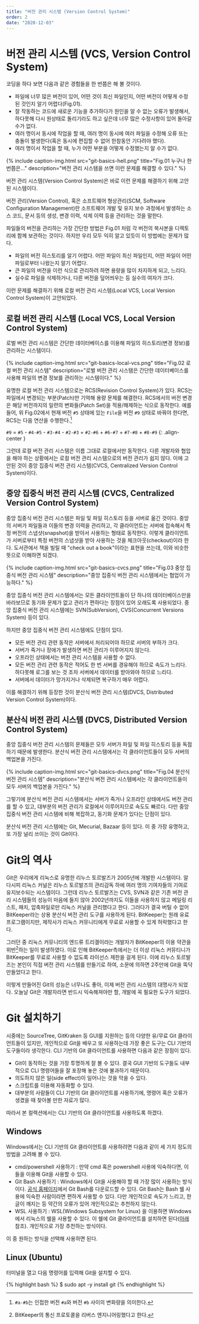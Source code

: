 ```yaml
---
title: "버전 관리 시스템 (Version Control System)"
order: 2
date: "2020-12-03"
---
```


# 버전 관리 시스템 (VCS, Version Control System)

코딩을 하다 보면 다음과 같은 경험들을 한 번쯤은 해 볼 것이다.

- 파일에 너무 많은 버전이 있어, 어떤 것이 최신 파일인지, 어떤 버전이 어떻게 수정된 것인지 알기 어렵다(Fig.01).
- 잘 작동하는 코드에 새로운 기능을 추가하다가 원인을 알 수 없는 오류가 발생해서, 하다못해 다시 원상태로 돌리기라도 하고 싶은데 너무 많은 수정사항이 있어 돌아갈 수가 없다.
- 여러 명이서 동시에 작업을 할 때, 여러 명이 동시에 여러 파일을 수정해 오류 또는 충돌이 발생한다(혹은 동시에 편집할 수 없어 한참동안 기다려야 했다).
- 여러 명이서 작업을 할 때, 누가 어떤 부분을 어떻게 수정했는지 알 수가 없다.

{% include caption-img.html src="git-basics-hell.png" title="Fig.01 누구나 한 번쯤은..." description="버전 관리 시스템을 쓰면 이런 문제를 해결할 수 있다." %}

버전 관리 시스템(Version Control System)은 바로 이런 문제를 해결하기 위해 고안된 시스템이다.

버전 관리(Version Control), 혹은 소프트웨어 형상관리(SCM, Software Configuration Management)란 소프트웨어 개발 및 유지 보수 과정에서 발생하는 소스 코드, 문서 등의 생성, 변경 이력, 삭제 이력 등을 관리하는 것을 말한다.

파일들의 버전을 관리하는 가장 간단한 방법은 Fig.01 처럼 각 버전의 복사본을 디렉토리에 함께 보관하는 것이다. 하지만 우리 모두 익히 알고 있듯이 이 방법에는 문제가 많다.

- 파일의 버전 히스토리를 알기 어렵다. 어떤 파일이 최신 파일인지, 어떤 파일이 어떤 파일로부터 나왔는지 알기 어렵다.
- 큰 파일의 버전을 이런 식으로 관리하려 하면 용량을 많이 차지하게 되고, 느리다.
- 실수로 파일을 삭제하거나, 다른 버전을 덮어씌우는 등 실수의 여자가 크다.

이런 문제를 해결하기 위해 로컬 버전 관리 시스템(Local VCS, Local Version Control System)이 고안되었다.

## 로컬 버전 관리 시스템 (Local VCS, Local Version Control System)

로벌 버전 관리 시스템은 간단한 데이터베이스를 이용해 파일의 히스토리(변경 정보)를 관리하는 시스템이다.

{% include caption-img.html src="git-basics-local-vcs.png" title="Fig.02 로컬 버전 관리 시스템" description="로벌 버전 관리 시스템은 간단한 데이터베이스를 사용해 파일의 변경 정보를 관리하는 시스템이다." %}

유명한 로컬 버전 관리 시스템으로는 RCS(Revision Control System)가 있다. RCS는 파일에서 변경되는 부분(Patch)만 기억해 용량 문제를 해결한다. RCS에서의 버전 변경은 해당 버전까지의 일련의 변화들(Patch Set)을 적용/해제하는 식으로 동작한다. 예를 들어, 위 Fig.02에서 현재 버전 `#5` 상태에 있는 `File`을 버전 `#9` 상태로 바꿔야 한다면, RCS는 다음 연산을 수행한다.[^1]

[^1]: `#a-#b`는 인접한 버전 `#a`와 버전 `#b` 사이의 변화량을 의미한다.

`#9` = `#5` - `#4-#5` - `#3-#4` - `#2-#3` + `#2-#6` + `#6-#7` + `#7-#8` + `#8-#9`
{: .align-center }

그런데 로컬 버전 관리 시스템은 이름 그대로 로컬에서만 동작한다. 다른 개발자와 협업을 해야 하는 상황에서는 로컬 버전 관리 시스템으로의 버전 관리가 쉽지 않다. 이에 고안된 것이 중앙 집중식 버전 관리 시스템(CVCS, Centralized Version Control System)이다.

## 중앙 집중식 버전 관리 시스템 (CVCS, Centralized Version Control System)

중앙 집중식 버전 관리 시스템은 파일 및 파일 히스토리 등을 서버로 옮긴 것이다. 중앙의 서버가 파일들과 이들의 변경 이력을 관리하고, 각 클라이언트는 서버에 접속해서 특정 버전의 스냅샷(snapshot)을 받아서 사용하는 형태로 동작한다. 이렇게 클라이언트가 서버로부터 특정 버전의 스냅샷을 받아 사용하는 것을 체크아웃(checkout)이라 한다. 도서관에서 책을 빌릴 때 "check out a book"이라는 표현을 쓰는데, 이와 비슷한 뜻으로 이해하면 되겠다.

{% include caption-img.html src="git-basics-cvcs.png" title="Fig.03 중앙 집중식 버전 관리 시스템" description="중앙 집중식 버전 관리 시스템에서는 협업이 가능하다." %}

중앙 집중식 버전 관리 시스템에서는 모든 클라이언트들이 단 하나의 데이터베이스만을 바라보므로 동기화 문제가 없고 관리가 편하다는 장점이 있어 오래도록 사용되었다. 중앙 집중식 버전 관리 시스템에는 SVN(SubVersion), CVS(Concurrent Versions System) 등이 있다.

하지만 중앙 집중식 버전 관리 시스템에도 단점이 있다.

- 모든 버전 관리 관련 동작은 서버에서 처리되어야 하므로 서버의 부하가 크다.
- 서버가 죽거나 장애가 발생하면 버전 관리가 이루어지지 않는다.
- 오프라인 상태에서는 버전 관리 시스템을 사용할 수 없다.
- 모든 버전 관리 관련 동작은 적어도 한 번 서버를 경유해야 하므로 속도가 느리다. 하다못해 로그를 보는 것 조차 서버에서 데이터를 받아와야 하므로 느리다.
- 서버에서 데이터가 망가지거나 삭제되면 복구하기 매우 어렵다.

이를 해결하기 위해 등장한 것이 분산식 버전 관리 시스템(DVCS, Distributed Version Control System)이다.

## 분산식 버전 관리 시스템 (DVCS, Distributed Version Control System)

중앙 집중식 버전 관리 시스템의 문제들은 모두 서버가 파일 및 파일 히스토리 등을 독점하기 때문에 발생한다. 분산식 버전 관리 시스템에서는 각 클라이언트들이 모두 서버의 백업본을 가진다.

{% include caption-img.html src="git-basics-dvcs.png" title="Fig.04 분산식 버전 관리 시스템" description="분산식 버전 관리 시스템에서는 각 클라이언트들이 모두 서버의 백업본을 가진다." %}

그렇기에 분산식 버전 관리 시스템에서는 서버가 죽거나 오프라인 상태에서도 버전 관리를 할 수 있고, 대부분의 버전 관리가 로컬에서 이루어지므로 속도도 빠르다. 다만 중앙 집중식 버전 관리 시스템에 비해 복잡하고, 동기화 문제가 있다는 단점이 있다.

분산식 버전 관리 시스템에는 Git, Mecurial, Bazaar 등이 있다. 이 중 가장 유명하고, 또 가장 널리 쓰이는 것이 Git이다.

# Git의 역사

Git은 우리에게 리눅스로 유명한 리누스 토르발즈가 2005년에 개발한 시스템이다. 알다시피 리눅스 커널은 리누스 토르발즈의 관리감독 하에 여러 명의 기여자들의 기여로 유지보수되는 시스템이다. 그런데 리누스 토르발즈는 CVS, SVN과 같은 기존 버전 관리 시스템들의 성능이 마음에 들지 않아 2002년까지도 이들을 사용하지 않고 메일링 리스트, 패치, 압축파일로만 리눅스 커널을 관리했다고 한다. 그러다가 결국 버틸 수 없어 BitKeeper라는 상용 분산식 버전 관리 도구를 사용하게 된다. BitKeeper는 원래 유료 프로그램이지만, 제작사가 리눅스 커뮤니티에게 무료로 사용할 수 있게 허락했다고 한다.

그러던 중 리눅스 커뮤니티의 엔드류 트리겔이라는 개발자가 BitKeeper의 이용 약관을 위반[^2]하는 일이 발생하였다. 이로 인해 BitKeeper측에서는 더 이상 리눅스 커뮤티니가 BitKeeper를 무료로 사용할 수 없도록 라이선스 제한을 걸게 된다. 이에 리누스 토르발즈는 본인이 직접 버전 관리 시스템를 만들기로 하여, 소문에 의하면 2주만에 Git을 뚝닥 만들었다고 한다.

[^2]: BitKeeper의 통신 프로토콜을 리버스 엔지니어링했다고 한다.

이렇게 만들어진 Git의 성능은 너무나도 좋아, 이제 버전 관리 시스템의 대명사가 되었다. 오늘날 Git은 개발자라면 반드시 익숙해져야만 할, 개발에 꼭 필요한 도구가 되었다. 

# Git 설치하기

시중에는 SourceTree, GitKraken 등 GUI를 지원하는 등의 다양한 유/무료 Git 클라이언트들이 있지만, 개인적으로 Git을 배우고 또 사용하는데 가장 좋은 도구는 CLI 기반의 도구들이라 생각한다. CLI 기반의 Git 클라이언트를 사용하면 다음과 같은 장점이 있다.

- Git이 동작하는 것을 가장 투명하게 잘 볼 수 있다. 결국 GUI 기반의 도구들도 내부적으로 CLI 명령어들을 잘 포장해 놓은 것에 불과하기 때문이다.
- 의도하지 않은 일(side effect)이 일어나는 것을 막을 수 있다.
- 스크립트를 이용해 자동화할 수 있다.
- 대부분의 사람들이 CLI 기반의 Git 클라이언트를 사용하기에, 명령어 혹은 오류가 생겼을 때 찾아볼 만한 자료가 많다.

따라서 본 컬렉션에서는 CLI 기반의 Git 클라이언트를 사용하도록 하겠다.

## Windows

Windows에서는 CLI 기반의 Git 클라이언트를 사용하려면 다음과 같이 세 가지 정도의 방법을 고려해 볼 수 있다.

- cmd/powershell 사용하기 : 만약 cmd 혹은 powershell 사용에 익숙하다면, 이들을 이용해 Git을 사용할 수 있다.
- Git Bash 사용하기 : Windows에서 Git을 사용해야 할 때 가장 많이 사용하는 방식이다. [공식 홈페이지](https://git-scm.com/)에서 Git Bash를 다운로드할 수 있다. Git Bash는 Bash 쉘 사용에 익숙한 사람이라면 편하게 사용할 수 있다. 다만 개인적으로 속도가 느리고, 한글이 깨지는 등 약간의 오류가 있어 개인적으로는 추천하지 않는다.
- WSL 사용하기 : WSL(Windows Subsystem for Linux) 을 이용하면 Windows에서 리눅스의 쉘을 사용할 수 있다. 이 쉘에 Git 클라이언트를 설치하면 된다([아래](#kramdown_linux-ubuntu) 참조). 개인적으로 가장 추천하는 방식이다.

이 중 원하는 방식을 선택해 사용하면 된다.

## Linux (Ubuntu)

터미널을 열고 다음 명령어를 입력해 Git을 설치할 수 있다.

{% highlight bash %}
$ sudo apt -y install git
{% endhighlight %}